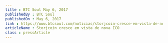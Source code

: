 ```yaml
---
title : BTC Soul May 6, 2017
publishedBy : BTC Soul
publishedOn : May 6, 2017
link : https://www.btcsoul.com/noticias/storjcoin-cresce-em-vista-de-nova-ico/
articleName : Storjcoin cresce em vista de nova ICO
class : pressArticle
---
```

